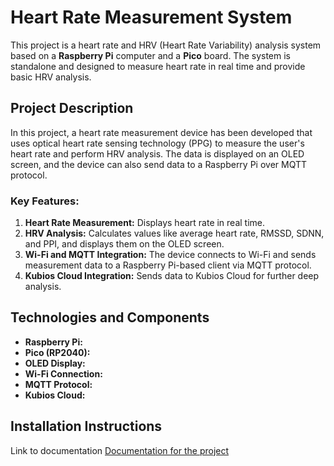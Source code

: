 # Heart Rate Measurement System

This project is a heart rate and HRV (Heart Rate Variability) analysis system based on a **Raspberry Pi** computer and a **Pico** board. The system is standalone and designed to measure heart rate in real time and provide basic HRV analysis.

## Project Description

In this project, a heart rate measurement device has been developed that uses optical heart rate sensing technology (PPG) to measure the user's heart rate and perform HRV analysis. The data is displayed on an OLED screen, and the device can also send data to a Raspberry Pi over MQTT protocol.

### Key Features:
1. **Heart Rate Measurement:** Displays heart rate in real time.
2. **HRV Analysis:** Calculates values like average heart rate, RMSSD, SDNN, and PPI, and displays them on the OLED screen.
3. **Wi-Fi and MQTT Integration:** The device connects to Wi-Fi and sends measurement data to a Raspberry Pi-based client via MQTT protocol.
4. **Kubios Cloud Integration:** Sends data to Kubios Cloud for further deep analysis.

## Technologies and Components
- **Raspberry Pi:** 
- **Pico (RP2040):** 
- **OLED Display:**
- **Wi-Fi Connection:**
- **MQTT Protocol:** 
- **Kubios Cloud:**

## Installation Instructions


Link to documentation
[Documentation for the project](https://docs.google.com/document/d/1E1HGq0qpaE9NDQxZzFscv9yeeOTT5V2wN36GgM1E8cI/edit?usp=sharing)
